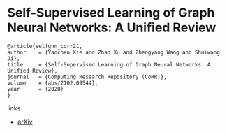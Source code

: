 # Self-Supervised Learning of Graph Neural Networks: A Unified Review

```
@article{selfgnn_corr21,
author    = {Yaochen Xie and Zhao Xu and Zhengyang Wang and Shuiwang Ji},
title     = {Self-Supervised Learning of Graph Neural Networks: A Unified Review},
journal   = {Computing Research Repository (CoRR)},
volume    = {abs/2102.09544},
year      = {2020}
}
```

links
- [arXiv](https://arxiv.org/abs/2102.10757)
